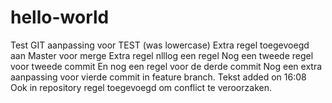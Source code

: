 # hello-world
Test GIT
aanpassing voor TEST (was lowercase)
Extra regel toegevoegd aan Master voor merge
Extra regel
nlllog een regel
Nog een tweede regel voor tweede commit
En nog een regel voor de derde commit
Nog een extra aanpassing voor vierde commit in feature branch.
Tekst added on 16:08
Ook in repository regel toegevoegd om conflict te veroorzaken.
